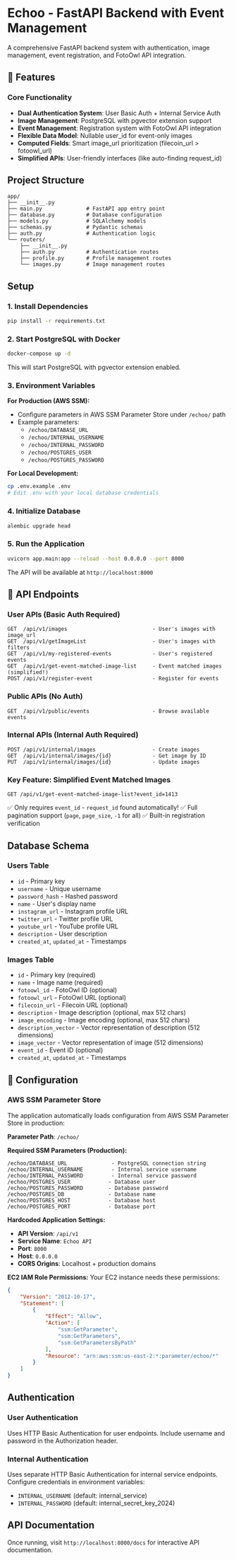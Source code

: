 # Echoo - FastAPI Backend with Event Management

A comprehensive FastAPI backend system with authentication, image management, event registration, and FotoOwl API integration.

## 🌟 Features

### Core Functionality
- **Dual Authentication System**: User Basic Auth + Internal Service Auth
- **Image Management**: PostgreSQL with pgvector extension support
- **Event Management**: Registration system with FotoOwl API integration
- **Flexible Data Model**: Nullable user_id for event-only images
- **Computed Fields**: Smart image_url prioritization (filecoin_url > fotoowl_url)
- **Simplified APIs**: User-friendly interfaces (like auto-finding request_id)

## Project Structure

```
app/
├── __init__.py
├── main.py              # FastAPI app entry point
├── database.py          # Database configuration
├── models.py            # SQLAlchemy models
├── schemas.py           # Pydantic schemas
├── auth.py              # Authentication logic
└── routers/
    ├── __init__.py
    ├── auth.py          # Authentication routes
    ├── profile.py       # Profile management routes
    └── images.py        # Image management routes
```

## Setup

### 1. Install Dependencies

```bash
pip install -r requirements.txt
```

### 2. Start PostgreSQL with Docker

```bash
docker-compose up -d
```

This will start PostgreSQL with pgvector extension enabled.

### 3. Environment Variables

**For Production (AWS SSM):**
- Configure parameters in AWS SSM Parameter Store under `/echoo/` path
- Example parameters:
  - `/echoo/DATABASE_URL`
  - `/echoo/INTERNAL_USERNAME` 
  - `/echoo/INTERNAL_PASSWORD`
  - `/echoo/POSTGRES_USER`
  - `/echoo/POSTGRES_PASSWORD`

**For Local Development:**
```bash
cp .env.example .env
# Edit .env with your local database credentials
```

### 4. Initialize Database

```bash
alembic upgrade head
```

### 5. Run the Application

```bash
uvicorn app.main:app --reload --host 0.0.0.0 --port 8000
```

The API will be available at `http://localhost:8000`

## 🚀 API Endpoints

### User APIs (Basic Auth Required)
```
GET  /api/v1/images                           - User's images with image_url
GET  /api/v1/getImageList                     - User's images with filters
GET  /api/v1/my-registered-events             - User's registered events
GET  /api/v1/get-event-matched-image-list     - Event matched images (simplified!)
POST /api/v1/register-event                   - Register for events
```

### Public APIs (No Auth)
```
GET  /api/v1/public/events                    - Browse available events
```

### Internal APIs (Internal Auth Required)
```
POST /api/v1/internal/images                  - Create images
GET  /api/v1/internal/images/{id}             - Get image by ID
PUT  /api/v1/internal/images/{id}             - Update images
```

### Key Feature: Simplified Event Matched Images
```http
GET /api/v1/get-event-matched-image-list?event_id=1413
```
✅ Only requires `event_id` - `request_id` found automatically!
✅ Full pagination support (`page`, `page_size`, `-1` for all)
✅ Built-in registration verification

## Database Schema

### Users Table
- `id` - Primary key
- `username` - Unique username
- `password_hash` - Hashed password
- `name` - User's display name
- `instagram_url` - Instagram profile URL
- `twitter_url` - Twitter profile URL  
- `youtube_url` - YouTube profile URL
- `description` - User description
- `created_at`, `updated_at` - Timestamps

### Images Table
- `id` - Primary key (required)
- `name` - Image name (required)
- `fotoowl_id` - FotoOwl ID (optional)
- `fotoowl_url` - FotoOwl URL (optional)
- `filecoin_url` - Filecoin URL (optional)
- `description` - Image description (optional, max 512 chars)
- `image_encoding` - Image encoding (optional, max 512 chars)
- `description_vector` - Vector representation of description (512 dimensions)
- `image_vector` - Vector representation of image (512 dimensions)
- `event_id` - Event ID (optional)
- `created_at`, `updated_at` - Timestamps

## 🔧 Configuration

### AWS SSM Parameter Store
The application automatically loads configuration from AWS SSM Parameter Store in production:

**Parameter Path**: `/echoo/`

**Required SSM Parameters (Production):**
```
/echoo/DATABASE_URL              - PostgreSQL connection string  
/echoo/INTERNAL_USERNAME         - Internal service username
/echoo/INTERNAL_PASSWORD         - Internal service password
/echoo/POSTGRES_USER            - Database user
/echoo/POSTGRES_PASSWORD        - Database password
/echoo/POSTGRES_DB              - Database name
/echoo/POSTGRES_HOST            - Database host
/echoo/POSTGRES_PORT            - Database port
```

**Hardcoded Application Settings:**
- **API Version**: `/api/v1`
- **Service Name**: `Echoo API`
- **Port**: `8000` 
- **Host**: `0.0.0.0`
- **CORS Origins**: Localhost + production domains

**EC2 IAM Role Permissions:**
Your EC2 instance needs these permissions:
```json
{
    "Version": "2012-10-17",
    "Statement": [
        {
            "Effect": "Allow",
            "Action": [
                "ssm:GetParameter",
                "ssm:GetParameters",
                "ssm:GetParametersByPath"
            ],
            "Resource": "arn:aws:ssm:us-east-2:*:parameter/echoo/*"
        }
    ]
}
```

## Authentication

### User Authentication
Uses HTTP Basic Authentication for user endpoints. Include username and password in the Authorization header.

### Internal Authentication
Uses separate HTTP Basic Authentication for internal service endpoints. Configure credentials in environment variables:
- `INTERNAL_USERNAME` (default: internal_service)
- `INTERNAL_PASSWORD` (default: internal_secret_key_2024)

## API Documentation

Once running, visit `http://localhost:8000/docs` for interactive API documentation.
